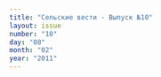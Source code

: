 ```yaml
---
title: "Сельские вести - Выпуск №10"
layout: issue
number: "10"
day: "08"
month: "02"
year: "2011"
---
```


